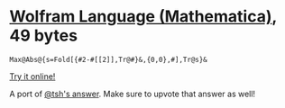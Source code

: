 # [Wolfram Language (Mathematica)], 49 bytes

    Max@Abs@{s=Fold[{#2-#[[2]],Tr@#}&,{0,0},#],Tr@s}&

[Try it online!][TIO-kwvfwx2h]

A port of [@tsh's answer]. Make sure to upvote that answer as well!

[Wolfram Language (Mathematica)]: https://www.wolfram.com/wolframscript/
[TIO-kwvfwx2h]: https://tio.run/##RYo9C8IwEED/ysFBpivG07USFzehg1vIED@KBVuhyVA47rfHWoXCG96D18f8fPQxd7dYWqjLOU7ueE1OUn16v@5ekCv0nkOgy@hQDYklq4RLJzWlGbshz59CdYDWYwhgYONARAlkS/BlVUvA/@KlfvA6zboj2KuWDw "Wolfram Language (Mathematica) – Try It Online"
[@tsh's answer]: https://codegolf.stackexchange.com/a/238117/9288